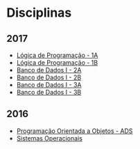 # Disciplinas

<!--You can use the [editor on GitHub](https://github.com/julianofischer/disciplinas/edit/master/index.md) to maintain and preview the content for your website in Markdown files.t
Whenever you commit to this repository, GitHub Pages will run [Jekyll](https://jekyllrb.com/) to rebuild the pages in your site, from the content in your Markdown files.-->

## 2017
 - [Lógica de Programação - 1A](http://julianofischer.github.io/logica_1A_2017/)
 - [Lógica de Programação - 1B](http://julianofischer.github.io/logica_1B_2017/)
 - [Banco de Dados I - 2A](http://julianofischer.github.io/bd_2A_2017/)
 - [Banco de Dados I - 2B](http://julianofischer.github.io/bd_2B_2017/)
 - [Banco de Dados I - 3A](http://julianofischer.github.io/bd_3A_2017/)
 - [Banco de Dados I - 3B](http://julianofischer.github.io/bd_3B_2017/)
 
## 2016
 - [Programação Orientada a Objetos  - ADS]((http://julianofischer.github.io/poo/))
 - [Sistemas Operacionais](http://julianofischer.github.io/sistemas-operacionais/)

<!--
```markdown
Syntax highlighted code block

# Header 1
## Header 2
### Header 3

- Bulleted
- List

1. Numbered
2. List

**Bold** and _Italic_ and `Code` text

[Link](url) and ![Image](src)
```

For more details see [GitHub Flavored Markdown](https://guides.github.com/features/mastering-markdown/).

### Jekyll Themes

Your Pages site will use the layout and styles from the Jekyll theme you have selected in your [repository settings](https://github.com/julianofischer/disciplinas/settings). The name of this theme is saved in the Jekyll `_config.yml` configuration file.

### Support or Contact

Having trouble with Pages? Check out our [documentation](https://help.github.com/categories/github-pages-basics/) or [contact support](https://github.com/contact) and we’ll help you sort it out. -->
